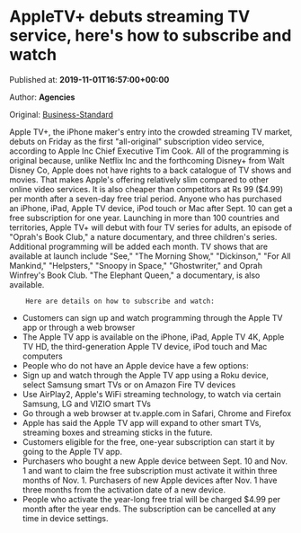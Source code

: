
# AppleTV+ debuts streaming TV service, here's how to subscribe and watch

Published at: **2019-11-01T16:57:00+00:00**

Author: **Agencies**

Original: [Business-Standard](https://www.business-standard.com/article/technology/appletv-debuts-streaming-tv-service-here-s-how-to-subscribe-and-watch-119110101567_1.html)

Apple TV+, the iPhone maker's entry into the crowded streaming TV market, debuts on Friday as the first "all-original" subscription video service, according to Apple Inc Chief Executive Tim Cook.
All of the programming is original because, unlike Netflix Inc and the forthcoming Disney+ from Walt Disney Co, Apple does not have rights to a back catalogue of TV shows and movies.
That makes Apple's offering relatively slim compared to other online video services. It is also cheaper than competitors at Rs 99 ($4.99) per month after a seven-day free trial period.
Anyone who has purchased an iPhone, iPad, Apple TV device, iPod touch or Mac after Sept. 10 can get a free subscription for one year.
Launching in more than 100 countries and territories, Apple TV+ will debut with four TV series for adults, an episode of "Oprah's Book Club," a nature documentary, and three children's series. Additional programming will be added each month.
TV shows that are available at launch include "See," "The Morning Show," "Dickinson," "For All Mankind," "Helpsters," "Snoopy in Space," "Ghostwriter," and Oprah Winfrey's Book Club. "The Elephant Queen," a documentary, is also available.

        Here are details on how to subscribe and watch:
      
- Customers can sign up and watch programming through the Apple TV app or through a web browser
- The Apple TV app is available on the iPhone, iPad, Apple TV 4K, Apple TV HD, the third-generation Apple TV device, iPod touch and Mac computers
- People who do not have an Apple device have a few options:
- Sign up and watch through the Apple TV app using a Roku device, select Samsung smart TVs or on Amazon Fire TV devices
- Use AirPlay2, Apple's WiFi streaming technology, to watch via certain Samsung, LG and VIZIO smart TVs
- Go through a web browser at tv.apple.com in Safari, Chrome and Firefox
- Apple has said the Apple TV app will expand to other smart TVs, streaming boxes and streaming sticks in the future.
- Customers eligible for the free, one-year subscription can start it by going to the Apple TV app.
- Purchasers who bought a new Apple device between Sept. 10 and Nov. 1 and want to claim the free subscription must activate it within three months of Nov. 1. Purchasers of new Apple devices after Nov. 1 have three months from the activation date of a new device.
- People who activate the year-long free trial will be charged $4.99 per month after the year ends. The subscription can be cancelled at any time in device settings.
